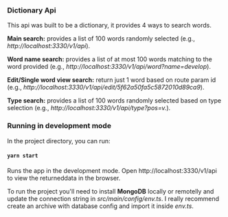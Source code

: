 ### Dictionary Api

This api was built to be a dictionary, it provides 4 ways to search words.

**Main search:** provides a list of 100 words randomly selected (e.g., *http://localhost:3330/v1/api*).

**Word name search:** provides a list of at most 100 words matching to the word provided (e.g., *http://localhost:3330/v1/api/word?name=develop*).

**Edit/Single word view search:** return just 1 word based on route param id (e.g., *http://localhost:3330/v1/api/edit/5f62a50fa5c5872010d89ca9*).

**Type search:** provides a list of 100 words randomly selected based on type selection (e.g., *http://localhost:3330/v1/api/type?pos=v.*).

### Running in development mode

In the project directory, you can run:

#### `yarn start`

Runs the app in the development mode.
Open http://localhost:3330/v1/api to view the returneddata in the browser.

To run the project you'll need to install **MongoDB** locally or remotelly and update the connection string in *src/main/config/env.ts*. I really recommend create an archive with database config and import it inside *env.ts*.